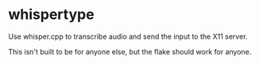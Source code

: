 # whispertype

Use whisper.cpp to transcribe audio and send the input to the X11 server.

This isn't built to be for anyone else, but the flake should work for anyone.
